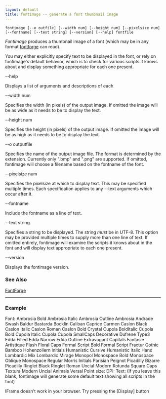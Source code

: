 ```yaml
---
layout: default
title: fontimage -- generate a font thumbnail image
---
```



`fontimage [--o outfile] [--width num] [--height num] [--pixelsize num]   [--fontname] [--text string] [--version] [--help] fontfile`

*Fontimage* produces a thumbnail image of a font (which may be in any
format [fontforge](overview.html) can read).

You may either explicitly specify text to be displayed in the font, or
rely on fontimage's default behavior, which is to check for various
scripts it knows about and display something appropriate for each one
present.

--help

Displays a list of arguments and descriptions of each.

--width num

Specifies the width (in pixels) of the output image. If omitted the
image will be as wide as it needs to be to display the text.

--height num

Specifies the height (in pixels) of the output image. If omitted the
image will be as high as it needs to be to display the text.

--o outputfile

Specifies the name of the output image file. The format is determined by
the extension. Currently only ".bmp" and ".png" are supported. If
omitted, fontimage will choose a filename based on the fontname of the
font.

--pixelsize num

Specifies the pixelsize at which to display text. This may be specified
multiple times. Each specification applies to any --text arguments which
occur after it.

--fontname

Include the fontname as a line of text.

--text string

Specifies a string to be displayed. The string *must* be in UTF-8. This
option may be provided multiple times to supply more than one line of
text. If omitted entirely, fontimage will examine the scripts it knows
about in the font and will display text appropriate to each one present.

--version

Displays the fontimage version.

### See Also

[FontForge](overview.html)

* * * * *

### Example

Font: Ambrosia Bold Ambrosia Italic Ambrosia Outline Ambrosia Andrade
Swash Baldur Bastarda Bocklin Caliban Caprice Carmen Caslon Black Caslon
Italic Caslon Roman Caslon Bold Crystal Cupola BoldItalic Cupola Bold
Cupola Italic Cupola Cupola SmallCaps Decorative Dufrene Type3 Edda
Filled Edda Narrow Edda Outline Extravagant Capitals Fantasie Artistique
Flash Floral Caps Formal Script Bold Formal Script Fractur Gothic Bamboo
Hohenzollern Initials Humanistic Cursive Humanistic Italic Hand
Lombardic Mix Lombardic Mirage Monopol Monospace Bold Monospace Oblique
Monospace Regular Morris Initials Parisian Peignot Picadilly Bizarre
Picadilly Ringlet Black Ringlet Roman Uncial Modern Rotunda Square Caps
Textura Modern Uncial Animals Versal Point size: DPI: 
 Text: (If you leave this blank, fontimage will generate some default
text showing all scripts in the font)
 

IFrame doesn't work in your browser. Try pressing the [Display] button

